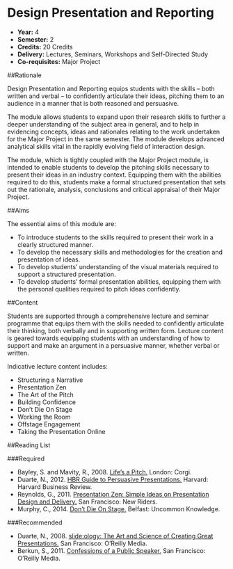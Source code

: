 Design Presentation and Reporting
=================================

+ __Year:__ 4
+ __Semester:__ 2
+ __Credits:__ 20 Credits
+ __Delivery:__ Lectures, Seminars, Workshops and Self-Directed Study
+ __Co-requisites:__ Major Project


##Rationale

Design Presentation and Reporting equips students with the skills – both written and verbal – to confidently articulate their ideas, pitching them to an audience in a manner that is both reasoned and persuasive.

The module allows students to expand upon their research skills to further a deeper understanding of the subject area in general, and to help in evidencing concepts, ideas and rationales relating to the work undertaken for the Major Project in the same semester. The module develops advanced analytical skills vital in the rapidly evolving field of interaction design.

The module, which is tightly coupled with the Major Project module, is intended to enable students to develop the pitching skills necessary to present their ideas in an industry context. Equipping them with the abilities required to do this, students make a formal structured presentation that sets out the rationale, analysis, conclusions and critical appraisal of their Major Project.


##Aims

The essential aims of this module are:

+ To introduce students to the skills required to present their work in a clearly structured manner.
+ To develop the necessary skills and methodologies for the creation and presentation of ideas.
+ To develop students’ understanding of the visual materials required to support a structured presentation.
+ To develop students’ formal presentation abilities, equipping them with the personal qualities required to pitch ideas confidently.


##Content

Students are supported through a comprehensive lecture and seminar programme that equips them with the skills needed to confidently articulate their thinking, both verbally and in supporting written form. Lecture content is geared towards equipping students with an understanding of how to support and make an argument in a persuasive manner, whether verbal or written.

Indicative lecture content includes:

+ Structuring a Narrative
+ Presentation Zen
+ The Art of the Pitch
+ Building Confidence
+ Don’t Die On Stage  
+ Working the Room 
+ Offstage Engagement
+ Taking the Presentation Online


##Reading List

###Required

+ Bayley, S. and Mavity, R., 2008. [Life’s a Pitch.](http://www.amazon.co.uk/exec/obidos/ASIN/0552156833/monographic-21) London: Corgi.
+ Duarte, N., 2012. [HBR Guide to Persuasive Presentations.](http://www.amazon.co.uk/exec/obidos/ASIN/1422187101/monographic-21) Harvard: Harvard Business Review.
+ Reynolds, G., 2011. [Presentation Zen: Simple Ideas on Presentation Design and Delivery.](http://www.amazon.co.uk/exec/obidos/ASIN/0321811984/monographic-21) San Francisco: New Riders.
+ Murphy, C., 2014. [Don’t Die On Stage.](https://github.com/fehler/books) Belfast: Uncommon Knowledge.


###Recommended

+ Duarte, N., 2008. [slide:ology: The Art and Science of Creating Great Presentations.](http://www.amazon.co.uk/exec/obidos/ASIN/0596522347/monographic-21) San Francisco: O’Reilly Media.
+ Berkun, S., 2011. [Confessions of a Public Speaker.](http://www.amazon.co.uk/exec/obidos/ASIN/B002VL1CGM/monographic-21) San Francisco: O’Reilly Media.